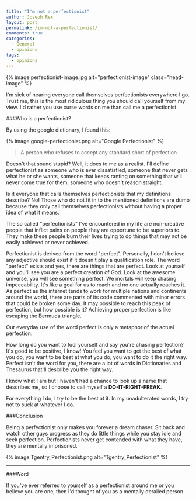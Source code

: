 ```yaml
---
title: "I'm not a perfectionist"
author: Joseph Rex
layout: post
permalink: /im-not-a-perfectionist/
comments: true
categories:
  - General
  - opinions
tags:
  - opinions
---
```

{% image perfectionist-image.jpg alt="perfectionist-image" class="head-image" %}

I'm sick of hearing everyone call themselves perfectionists everywhere I go. Trust me, this is the most ridiculous thing you should call yourself from my view. I'd rather you use curse words on me than call me a perfectionist.
<!--more-->

###Who is a perfectionist?

By using the google dictionary, I found this:

{% image google-perfectionist.png alt="Google Perfectionist" %}

> A person who refuses to accept any standard short of perfection

Doesn't that sound stupid? Well, it does to me as a realist. I'll define perfectionist as someone who is ever dissatisfied, someone that never gets what he or she wants, someone that keeps ranting on something that will never come true for them, someone who doesn't reason straight.

Is it everyone that calls themselves perfectionists that my definitions describe? No! Those who do not fit in to the mentioned definitions are dumb because they only call themselves perfectionists without having a proper idea of what it means.

The so called "perfectionists" I've encountered in my life are non-creative people that inflict pains on people they are opportune to be superiors to. They make these people burn their lives trying to do things that may not be easily achieved or never achieved.

Perfectionist is derived from the word "perfect". Personally, I don't believe any adjective should exist if it doesn't play a qualification role. The word "perfect" exists and yes, there are things that are perfect. Look at yourself and you'll see you are a perfect creation of God. Look at the awesome universe, you will see something perfect. We mortals will keep chasing impeccability. It's like a goal for us to reach and no one actually reaches it. As perfect as the internet tends to work for multiple nations and continents around the world, there are parts of its code commented with minor errors that could be broken some day. It may possible to reach this peak of perfection, but how possible is it? Achieving proper perfection is like escaping the Bermuda triangle.

Our everyday use of the word perfect is only a metaphor of the actual perfection.

How long do you want to fool yourself and say you're chasing perfection? It's good to be positive, I know! You feel you want to get the best of what you do, you want to be best at what you do, you want to do it the right way. Perfect isn't the word for you, there are a lot of words in Dictionaries and Thesaurus that'll describe you the right way.

I know what I am but I haven't had a chance to look up a name that describes me, so I choose to call myself a **DO-IT-RIGHT-FREAK**.

For everything I do, I try to be the best at it. In my unadulterated words, I try not to suck at whatever I do.

###Conclusion

Being a perfectionist only makes you forever a dream chaser. Sit back and watch other guys progress as they do little things while you stay idle and seek perfection. Perfectionists never get contended with what they have, they are mentally imprisoned.

{% image Tgentry_Perfectionist.png alt="Tgentry_Perfectionist" %}

<hr>

###Word

If you've ever referred to yourself as a perfectionist around me or you believe you are one, then I'd thought of you as a mentally derailed person
